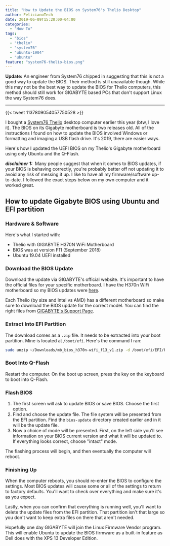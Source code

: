 ```yaml
---
title: "How to Update the BIOS on System76's Thelio Desktop"
author: FelicianoTech
date: 2019-06-09T15:20:00-04:00
categories:
  - "How To"
tags:
  - "bios"
  - "thelio"
  - "system76"
  - "ubuntu-1904"
  - "ubuntu"
feature: "system76-thelio-bios.png"
---
```


**Update:** An engineer from System76 chipped in suggesting that this is not a good way to update the BIOS.
Their method is still unavailable though.
While this may not be the best way to update the BIOS for Thelio computers, this method should still work for GIGABYTE based PCs that don't support Linux the way System76 does.

---

{{< tweet 1137809054057750528 >}}

I bought a [System76 Thelio][s76-thelio] desktop computer earlier this year (btw, I love it).
The BIOS on its Gigabyte motherboard is two releases old.
All of the instructions I found on how to update the BIOS involved Windows or formatting and imaging a USB flash drive.
It's 2019, there are easier ways.

Here's how I updated the UEFI BIOS on my Thelio's Gigabyte motherboard using only Ubuntu and the Q-Flash.

<!--more-->


***disclaimer 1:*** &nbsp;Many people suggest that when it comes to BIOS updates, if your BIOS is behaving correctly, you're probably better off not updating it to avoid any risk of messing it up.
I like to have all my firmware/software up-to-date.
I followed the exact steps below on my own computer and it worked great.


## How to update Gigabyte BIOS using Ubuntu and EFI partition

### Hardware & Software

Here's what I started with:

- Thelio with GIGABYTE H370N WiFi Motherboard
- BIOS was at version F11 (September 2018)
- Ubuntu 19.04 UEFI installed

### Download the BIOS Update

Download the update via GIGABYTE's official website.
It's important to have the official files for your specific motherboard.
I have the H370n WiFi motherboard so my BIOS updates were [here][dl-bios].

Each Thelio (by size and Intel vs AMD) has a different motherboard so make sure to download the BIOS update for the correct model.
You can find the right files from [GIGABYTE's Support Page][gb-sup].

### Extract Into EFI Partition

The download comes as a `.zip` file.
It needs to be extracted into your boot partition.
Mine is located at `/boot/efi`.
Here's the command I ran:

```bash
sudo unzip ~/Downloads/mb_bios_h370n-wifi_f13_v1.zip -d /boot/efi/EFI/bios-update
```

### Boot Into Q-Flash

Restart the computer.
On the boot up screen, press the <End> key on the keyboard to boot into Q-Flash.

### Flash BIOS

1. The first screen will ask to update BIOS or save BIOS.
Choose the first option.
1. Find and choose the update file.
The file system will be presented from the EFI partition. Find the `bios-update` directory created earlier and in it will be the update file.
1. Now a choice of mode will be presented.
First, on the left side you'll see information on your BIOS current version and what it will be updated to.
If everything looks correct, choose "intact" mode.

The flashing process will begin, and then eventually the computer will reboot.

### Finishing Up

When the computer reboots, you should re-enter the BIOS to configure the settings.
Most BIOS updates will cause some or all of the settings to return to factory defaults.
You'll want to check over everything and make sure it's as you expect.

Lastly, when you can confirm that everything is running well, you'll want to delete the update files from the EFI partition.
That partition isn't that large so you don't want to keep extra files on there that aren't needed.

Hopefully one day GIGABYTE will join the Linux Firmware Vendor program.
This will enable Ubuntu to update the BIOS firmware as a built-in feature as Dell does with the XPS 13 Developer Edition.



[s76-thelio]: https://system76.com/desktops
[dl-bios]: https://www.gigabyte.com/us/Motherboard/H370N-WIFI-rev-10#support-dl
[gb-sup]: https://www.gigabyte.com/us/Support/Motherboard
